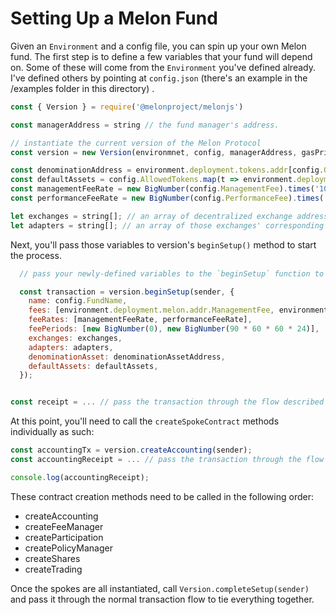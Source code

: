 # Setting Up a Melon Fund

Given an `Environment` and a config file, you can spin up your own Melon fund. The first step is to define a few variables that your fund will depend on. Some of these will come from the `Environment` you've defined already. I've defined others by pointing at `config.json` \(there's an example in the /examples folder in this directory\) .

```javascript
const { Version } = require('@melonproject/melonjs')

const managerAddress = string // the fund manager's address. 

// instantiate the current version of the Melon Protocol
const version = new Version(environmnet, config, managerAddress, gasPrice)

const denominationAddress = environment.deployment.tokens.addr[config.QuoteToken]
const defaultAssets = config.AllowedTokens.map(t => environment.deployment.tokens.addr[t]) // an array of token addresses
const managementFeeRate = new BigNumber(config.ManagementFee).times('1000000000000000000'); // the management fee
const performanceFeeRate = new BigNumber(config.PerformanceFee).times('1000000000000000000'); // the performance fee

let exchanges = string[]; // an array of decentralized exchange addresses 
let adapters = string[]; // an array of those exchanges' corresponding adapter contract addresses

```

Next, you'll pass those variables to version's `beginSetup()` method to start the process.

```javascript
  // pass your newly-defined variables to the `beginSetup` function to create the transaction and you're on your way.

  const transaction = version.beginSetup(sender, {
    name: config.FundName,
    fees: [environment.deployment.melon.addr.ManagementFee, environment.deployment.melon.addr.PerformanceFee],
    feeRates: [managementFeeRate, performanceFeeRate],
    feePeriods: [new BigNumber(0), new BigNumber(90 * 60 * 60 * 24)],
    exchanges: exchanges,
    adapters: adapters,
    denominationAsset: denominationAssetAddress,
    defaultAssets: defaultAssets,
  });


const receipt = ... // pass the transaction through the flow described above

```

At this point, you'll need to call the `createSpokeContract` methods individually as such:

```javascript
const accountingTx = version.createAccounting(sender);
const accountingReceipt = ... // pass the transaction through the flow above to generate the receipt 

console.log(accountingReceipt);
```

These contract creation methods need to be called in the following order:

* createAccounting
* createFeeManager
* createParticipation
* createPolicyManager
* createShares
* createTrading

Once the spokes are all instantiated, call `Version.completeSetup(sender)` and pass it through the normal transaction flow to tie everything together. 

